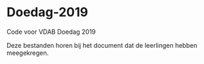 # Doedag-2019
Code voor VDAB Doedag 2019

Deze bestanden horen bij het document dat de leerlingen hebben meegekregen.
